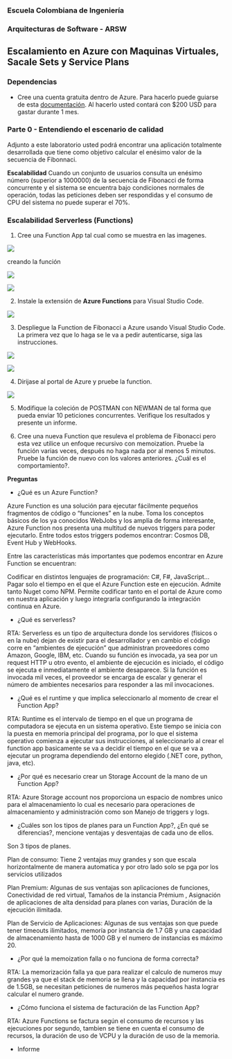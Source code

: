 ### Escuela Colombiana de Ingeniería
### Arquitecturas de Software - ARSW

## Escalamiento en Azure con Maquinas Virtuales, Sacale Sets y Service Plans

### Dependencias
* Cree una cuenta gratuita dentro de Azure. Para hacerlo puede guiarse de esta [documentación](https://azure.microsoft.com/en-us/free/search/?&ef_id=Cj0KCQiA2ITuBRDkARIsAMK9Q7MuvuTqIfK15LWfaM7bLL_QsBbC5XhJJezUbcfx-qAnfPjH568chTMaAkAsEALw_wcB:G:s&OCID=AID2000068_SEM_alOkB9ZE&MarinID=alOkB9ZE_368060503322_%2Bazure_b_c__79187603991_kwd-23159435208&lnkd=Google_Azure_Brand&dclid=CjgKEAiA2ITuBRDchty8lqPlzS4SJAC3x4k1mAxU7XNhWdOSESfffUnMNjLWcAIuikQnj3C4U8xRG_D_BwE). Al hacerlo usted contará con $200 USD para gastar durante 1 mes.

### Parte 0 - Entendiendo el escenario de calidad

Adjunto a este laboratorio usted podrá encontrar una aplicación totalmente desarrollada que tiene como objetivo calcular el enésimo valor de la secuencia de Fibonnaci.

**Escalabilidad**
Cuando un conjunto de usuarios consulta un enésimo número (superior a 1000000) de la secuencia de Fibonacci de forma concurrente y el sistema se encuentra bajo condiciones normales de operación, todas las peticiones deben ser respondidas y el consumo de CPU del sistema no puede superar el 70%.

### Escalabilidad Serverless (Functions)

1. Cree una Function App tal cual como se muestra en las  imagenes.

![](images/part3/part3-function-config.png)

creando la función 

![](images/result/Screenshot_1.png)


![](images/part3/part3-function-configii.png)

2. Instale la extensión de **Azure Functions** para Visual Studio Code.

![](images/part3/part3-install-extension.png)

3. Despliegue la Function de Fibonacci a Azure usando Visual Studio Code. La primera vez que lo haga se le va a pedir autenticarse, siga las instrucciones.

![](images/part3/part3-deploy-function-1.png)

![](images/part3/part3-deploy-function-2.png)

4. Dirijase al portal de Azure y pruebe la function.

![](images/part3/part3-test-function.png)

5. Modifique la coleción de POSTMAN con NEWMAN de tal forma que pueda enviar 10 peticiones concurrentes. Verifique los resultados y presente un informe.

6. Cree una nueva Function que resuleva el problema de Fibonacci pero esta vez utilice un enfoque recursivo con memoization. Pruebe la función varias veces, después no haga nada por al menos 5 minutos. Pruebe la función de nuevo con los valores anteriores. ¿Cuál es el comportamiento?.

**Preguntas**

* ¿Qué es un Azure Function?

Azure Function es una solución para ejecutar fácilmente pequeños fragmentos de código o “funciones” en la nube. Toma los conceptos básicos de los ya conocidos WebJobs y los amplía de forma interesante, Azure Function nos presenta una multitud de nuevos triggers para poder ejecutarlo. Entre todos estos triggers podemos encontrar: Cosmos DB, Event Hub y WebHooks.

Entre las características más importantes que podemos encontrar en Azure Function se encuentran:

Codificar en distintos lenguajes de programación: C#, F#, JavaScript…
Pagar solo el tiempo en el que el Azure Function este en ejecución.
Admite tanto Nuget como NPM.
Permite codificar tanto en el portal de Azure como en nuestra aplicación y luego integrarla configurando la integración continua en Azure.


* ¿Qué es serverless?

RTA: Serverless es un tipo de arquitectura donde los servidores (físicos o en la nube) dejan de existir para el desarrollador y en cambio el código corre en “ambientes de ejecución” que administran proveedores como Amazon, Google, IBM, etc. Cuando su función es invocada, ya sea por un request HTTP u otro evento, el ambiente de ejecución es iniciado, el código se ejecuta e inmediatamente el ambiente desaparece. Si la función es invocada mil veces, el proveedor se encarga de escalar y generar el número de ambientes necesarios para responder a las mil invocaciones.

* ¿Qué es el runtime y que implica seleccionarlo al momento de crear el Function App?

RTA: Runtime es el intervalo de tiempo en el que un programa de computadora se ejecuta en un sistema operativo. Este tiempo se inicia con la puesta en memoria principal del programa, por lo que el sistema operativo comienza a ejecutar sus instrucciones, al seleccionarlo al crear el function app basicamente se va a decidir el tiempo en el que se va a ejecutar un programa dependiendo del entorno elegido (.NET core, python, java, etc).

* ¿Por qué es necesario crear un Storage Account de la mano de un Function App?

RTA: Azure Storage account nos proporciona un espacio de nombres unico para el almacenamiento lo cual es necesario para operaciones de almacenamiento y administración como son Manejo de triggers y logs.

* ¿Cuáles son los tipos de planes para un Function App?, ¿En qué se diferencias?, mencione ventajas y desventajas de cada uno de ellos.

Son 3 tipos de planes.

Plan de consumo: Tiene 2 ventajas muy grandes y son que escala horizontalmente de manera automatica y por otro lado solo se pga por los servicios utilizados

Plan Premium: Algunas de sus ventajas son aplicaciones de funciones, Conectividad de red virtual, Tamaños de la instancia Prémium , Asignación de aplicaciones de alta densidad para planes con varias, Duración de la ejecución ilimitada.

Plan de Servicio de Aplicaciones: Algunas de sus ventajas son que puede tener timeouts ilimitados, memoría por instancia de 1.7 GB y una capacidad de almacenamiento hasta de 1000 GB y el numero de instancias es máximo 20.




* ¿Por qué la memoization falla o no funciona de forma correcta?

RTA: La memorización falla ya que para realizar el calculo de numeros muy grandes ya que el stack de memoria se llena y la capacidad por instancia es de 1.5GB, se necesitan peticiones de numeros más pequeños hasta lograr calcular el numero grande.

* ¿Cómo funciona el sistema de facturación de las Function App?

RTA: Azure Functions se factura según el consumo de recursos y las ejecuciones por segundo, tambien se tiene en cuenta el consumo de recursos, la duración de uso de VCPU y la duración de uso de la memoria.

* Informe
